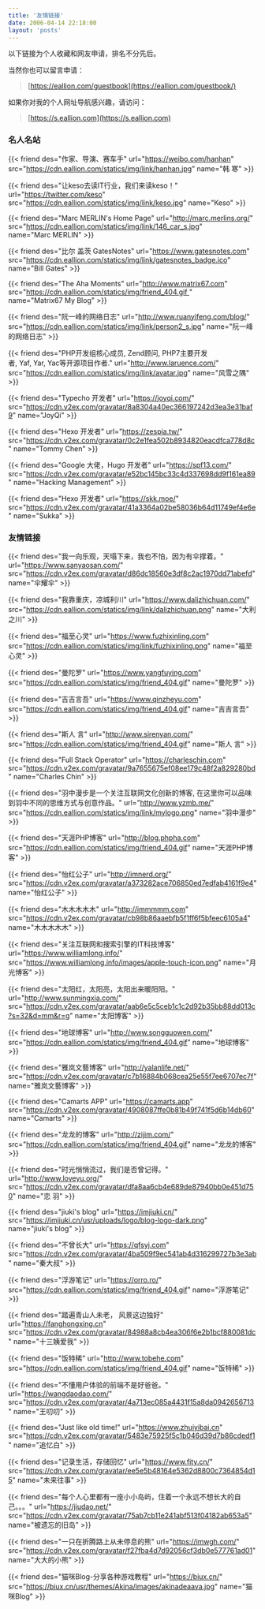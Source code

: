 ```yaml
---
title: '友情链接'
date: 2006-04-14 22:18:00
layout: 'posts'
---
```



以下链接为个人收藏和网友申请，排名不分先后。

当然你也可以留言申请：
> [https://eallion.com/guestbook](https://eallion.com/guestbook/)

如果你对我的个人网址导航感兴趣，请访问：
> [https://s.eallion.com](https://s.eallion.com)  

### 名人名站

{{< friend des="作家、导演、赛车手" url="https://weibo.com/hanhan" src="https://cdn.eallion.com/statics/img/link/hanhan.jpg" name="韩 寒" >}}

{{< friend des="让keso去读IT行业，我们来读keso！" url="https://twitter.com/keso" src="https://cdn.eallion.com/statics/img/link/keso.jpg" name="Keso" >}}

{{< friend des="Marc MERLIN's Home Page" url="http://marc.merlins.org/" src="https://cdn.eallion.com/statics/img/link/146_car_s.jpg" name="Marc MERLIN" >}}

{{< friend des="比尔 盖茨 GatesNotes" url="https://www.gatesnotes.com" src="https://cdn.eallion.com/statics/img/link/gatesnotes_badge.ico" name="Bill Gates" >}}

{{< friend des="The Aha Moments" url="http://www.matrix67.com" src="https://cdn.eallion.com/statics/img/friend_404.gif " name="Matrix67 My Blog" >}}

{{< friend des="阮一峰的网络日志" url="http://www.ruanyifeng.com/blog/" src="https://cdn.eallion.com/statics/img/link/person2_s.jpg" name="阮一峰的网络日志" >}}

{{< friend des="PHP开发组核心成员, Zend顾问, PHP7主要开发者, Yaf, Yar, Yac等开源项目作者." url="http://www.laruence.com/" src="https://cdn.eallion.com/statics/img/link/avatar.jpg" name="风雪之隅" >}}

{{< friend des="Typecho 开发者" url="https://joyqi.com/" src="https://cdn.v2ex.com/gravatar/8a8304a40ec366197242d3ea3e31baf9" name="JoyQi" >}}

{{< friend des="Hexo 开发者" url="https://zespia.tw/" src="https://cdn.v2ex.com/gravatar/0c2e1fea502b8934820eacdfca778d8c" name="Tommy Chen" >}}

{{< friend des="Google 大佬，Hugo 开发者" url="https://spf13.com/" src="https://cdn.v2ex.com/gravatar/e52bc145bc33c4d337698dd9f161ea89" name="Hacking Management" >}}

{{< friend des="Hexo 开发者" url="https://skk.moe/" src="https://cdn.v2ex.com/gravatar/41a3364a02be58036b64d11749ef4e6e" name="Sukka" >}}

### 友情链接


{{< friend des="我一向乐观，天塌下来，我也不怕，因为有伞撑着。" url="https://www.sanyaosan.com/" src="https://cdn.v2ex.com/gravatar/d86dc18560e3df8c2ac1970dd71abefd" name="伞耀伞" >}}

{{< friend des="我靠重庆，凉城利川" url="https://www.dalizhichuan.com/" src="https://cdn.eallion.com/statics/img/link/dalizhichuan.png" name="大利之川" >}}

{{< friend des="福至心灵" url="https://www.fuzhixinling.com" src="https://cdn.eallion.com/statics/img/link/fuzhixinling.png" name="福至心灵" >}}

{{< friend des="曼陀罗" url="https://www.yangfuying.com" src="https://cdn.eallion.com/statics/img/friend_404.gif" name="曼陀罗" >}}

{{< friend des="吉吉言吾" url="https://www.qinzheyu.com" src="https://cdn.eallion.com/statics/img/friend_404.gif" name="吉吉言吾" >}}

{{< friend des="斯人 言" url="http://www.sirenyan.com/" src="https://cdn.eallion.com/statics/img/friend_404.gif" name="斯人 言" >}}

{{< friend des="Full Stack Operator" url="https://charleschin.com" src="https://cdn.v2ex.com/gravatar/9a7655675ef08ee179c48f2a829280bd" name="Charles Chin" >}}

{{< friend des="羽中漫步是一个关注互联网文化创新的博客, 在这里你可以品味到羽中不同的思维方式与创意作品。" url="http://www.yzmb.me/" src="https://cdn.eallion.com/statics/img/link/mylogo.png" name="羽中漫步" >}}

{{< friend des="天涯PHP博客" url="http://blog.phpha.com" src="https://cdn.eallion.com/statics/img/friend_404.gif" name="天涯PHP博客" >}}

{{< friend des="怡红公子" url="http://imnerd.org/" src="https://cdn.v2ex.com/gravatar/a373282ace706850ed7edfab4161f9e4" name="怡红公子" >}}

{{< friend des="木木木木木" url="http://immmmm.com" src="https://cdn.v2ex.com/gravatar/cb98b86aaebfb5f1ff6f5bfeec6105a4" name="木木木木木" >}}

{{< friend des="关注互联网和搜索引擎的IT科技博客" url="https://www.williamlong.info/" src="https://www.williamlong.info/images/apple-touch-icon.png" name="月光博客" >}}

{{< friend des="太阳红，太阳亮，太阳出来暖阳阳。" url="http://www.sunmingxia.com/" src="https://cdn.v2ex.com/gravatar/aab6e5c5ceb1c1c2d92b35bb88dd013c?s=32&d=mm&r=g" name="太阳博客" >}}

{{< friend des="地球博客" url="http://www.songguowen.com/" src="https://cdn.eallion.com/statics/img/friend_404.gif" name="地球博客" >}}

{{< friend des="雅岚文藝博客" url="http://yalanlife.net/" src="https://cdn.v2ex.com/gravatar/c7b16884b068cea25e55f7ee6707ec7f" name="雅岚文藝博客" >}}

{{< friend des="Camarts APP" url="https://camarts.app" src="https://cdn.v2ex.com/gravatar/4908087ffe0b81b49f741f5d6b14db60" name="Camarts" >}}

{{< friend des="龙龙的博客" url="http://zijim.com/" src="https://cdn.eallion.com/statics/img/friend_404.gif" name="龙龙的博客" >}}

{{< friend des="时光悄悄流过，我们是否曾记得。" url="http://www.loveyu.org/" src="https://cdn.v2ex.com/gravatar/dfa8aa6cb4e689de87940bb0e451d750" name="恋 羽" >}}

{{< friend des="jiuki's blog" url="https://imjiuki.cn/" src="https://imjiuki.cn/usr/uploads/logo/blog-logo-dark.png" name="jiuki's blog" >}}

{{< friend des="不曾长大" url="https://qfsyj.com" src="https://cdn.v2ex.com/gravatar/4ba509f9ec541ab4d316299727b3e3ab" name="秦大叔" >}}

{{< friend des="浮游笔记" url="https://orro.ro/" src="https://cdn.eallion.com/statics/img/friend_404.gif" name="浮游笔记" >}}

{{< friend des="踏遍青山人未老， 风景这边独好" url="https://fanghongxing.cn" src="https://cdn.v2ex.com/gravatar/84988a8cb4ea306f6e2b1bcf880081dc" name="十三姨爱我" >}}

{{< friend des="饭特稀" url="http://www.tobehe.com" src="https://cdn.eallion.com/statics/img/friend_404.gif" name="饭特稀" >}}

{{< friend des="不懂用户体验的前端不是好爸爸。" url="https://wangdaodao.com/" src="https://cdn.v2ex.com/gravatar/4a713ec085a4431f15a8da0942656713" name="王叨叨" >}}

{{< friend des="Just like old time!" url="https://www.zhuiyibai.cn" src="https://cdn.v2ex.com/gravatar/5483e75925f5c1b046d39d7b86cdedf1" name="追忆白" >}}

{{< friend des="记录生活，存储回忆" url="https://www.fity.cn/" src="https://cdn.v2ex.com/gravatar/ee5e5b48164e5362d8800c7364854d15" name="未来往事" >}}

{{< friend des="每个人心里都有一座小小岛屿，住着一个永远不想长大的自己。。。" url="https://jiudao.net/" src="https://cdn.v2ex.com/gravatar/75ab7cb11e241abf513f04182ab653a5" name="被遗忘的旧岛" >}}

{{< friend des="一只在折腾路上从未停息的熊" url="https://imwgh.com/" src="https://cdn.v2ex.com/gravatar/f27fba4d7d92056cf3db0e577761ad01" name="大大的小熊" >}}

{{< friend des="猫咪Blog-分享各种游戏教程" url="https://biux.cn/" src="https://biux.cn/usr/themes/Akina/images/akinadeaava.jpg" name="猫咪Blog" >}}